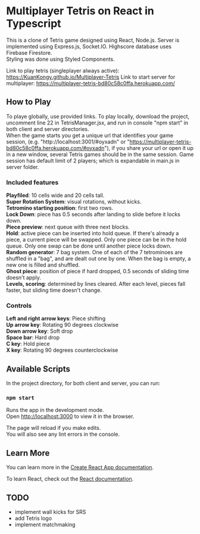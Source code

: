 # Multiplayer Tetris on React in Typescript

This is a clone of Tetris game designed using React, Node.js. Server is implemented using Express.js, Socket.IO. Highscore database uses Firebase Firestore.  
Styling was done using Styled Components.

Link to play tetris (singleplayer always active): https://KuanKongy.github.io/Multiplayer-Tetris
Link to start server for multiplayer: https://multiplayer-tetris-bd80c58c0ffa.herokuapp.com/

## How to Play
To playe globally, use provided links. To play locally, download the project, uncomment line 22 in TetrisManager.jsx, and run in console "npm start" in both client and server directories.  
When the game starts you get a unique url that identifies your game session, (e.g. "http://localhost:3001/#oyxadn" or "https://multiplayer-tetris-bd80c58c0ffa.herokuapp.com/#oyxadn"), if you share your url or open it up in a new window, several Tetris games should be in the same session. Game session has default limit of 2 players; which is expandable in main.js in server folder.

### Included features
**Playfiled**: 10 cells wide and 20 cells tall.  
**Super Rotation System**: visual rotations, without kicks.  
**Tetromino starting position**: first two rows.  
**Lock Down**: piece has 0.5 seconds after landing to slide before it locks down.  
**Piece preview**: next queue with three next blocks.  
**Hold**: active piece can be inserted into hold queue. If there's already a piece, a current piece will be swapped. Only one piece can be in the hold queue. Only one swap can be done until another piece locks down.  
**Random generator**: 7 bag system. One of each of the 7 tetrominoes are shuffled in a "bag", and are dealt out one by one. When the bag is empty, a new one is filled and shuffled.  
**Ghost piece**: position of piece if hard dropped, 0.5 seconds of sliding time doesn't apply.  
**Levels, scoring**: determined by lines cleared. After each level, pieces fall faster, but sliding time doesn't change.  

### Controls
**Left and right arrow keys**: Piece shifting  
**Up arrow key**: Rotating 90 degrees clockwise  
**Down arrow key**: Soft drop  
**Space bar**: Hard drop  
**C key**: Hold piece  
**X key**: Rotating 90 degrees counterclockwise  

## Available Scripts

In the project directory, for both client and server, you can run:

### `npm start`

Runs the app in the development mode.\
Open [http://localhost:3000](http://localhost:3000) to view it in the browser.

The page will reload if you make edits.\
You will also see any lint errors in the console.

## Learn More

You can learn more in the [Create React App documentation](https://facebook.github.io/create-react-app/docs/getting-started).

To learn React, check out the [React documentation](https://reactjs.org/).


## TODO

- implement wall kicks for SRS
- add Tetris logo
- implement matchmaking